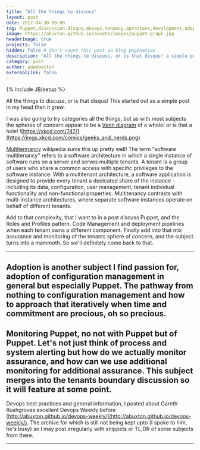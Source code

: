 ```yaml
---
title: "All the things to discuss"
layout: post
date: 2017-04-30 00:00
tag: Puppet,discussion,disqus,devops,tenancy,oprations,development,adoption
image: https://abuxton.github.io/assets/images/puppet-graph.jpg
headerImage: true
projects: false
hidden: false # don't count this post in blog pagination
description: "All the things to discuss, or is that disqus! a simple post listing intentions to discuss Puppe, Devops and coffee."
category: post
author: adambuxton
externalLink: false
---
```

{% include JB/setup %}

All the things to discuss, or is that disqus! This started out as a simple post in my head then it grew.

I was also going to try categories all the things, but as with most subjects the spheres of concern appear to be a [Venn diagram](https://xkcd.com/747/) of a whole! or is that a hole! ![https://xkcd.com/747/](https://imgs.xkcd.com/comics/geeks_and_nerds.png)

[Multitennancy](https://en.wikipedia.org/wiki/Multitenancy) wikipedia sums this up pretty well!
<quote>
The term "software multitenancy" refers to a software architecture in which a single instance of software runs on a server and serves multiple tenants. A tenant is a group of users who share a common access with specific privileges to the software instance. With a multitenant architecture, a software application is designed to provide every tenant a dedicated share of the instance - including its data, configuration, user management, tenant individual functionality and non-functional properties. Multitenancy contrasts with multi-instance architectures, where separate software instances operate on behalf of different tenants.
</quote>

Add to that complexity, that I want to in a post discuss Puppet, and the Roles and Profiles pattern. Code Management and deployment pipelines when each tenant owns a different component. Finally add into that mix assurance and monitoring of the tenants sphere of concern, and the subject turns into a mammoth. So we'll definitely come back to that.

---
Adoption is another subject I find passion for, adoption of configuration management in general but especially Puppet. The pathway from nothing to configuration management and how to approach that iteratively when time and commitment are precious, oh so precious.
---
Monitoring Puppet, no not with Puppet but of Puppet. Let's not just think of process and system alerting but how do we actually monitor assurance, and how can we use additional monitoring for additional assurance. This subject merges into the tenants boundary discussion so it will feature at some point.
---

Devops best practices and general information, I posted about Gareth Rushgroves excellent Devops Weekly before  [http://abuxton.github.io/devops-weekly/](http://abuxton.github.io/devops-weekly/). The archive for which is still not being kept upto (I spoke to him, he's busy) so I may post irregularly with snippets or TL;DR of some subjects from there.

---
